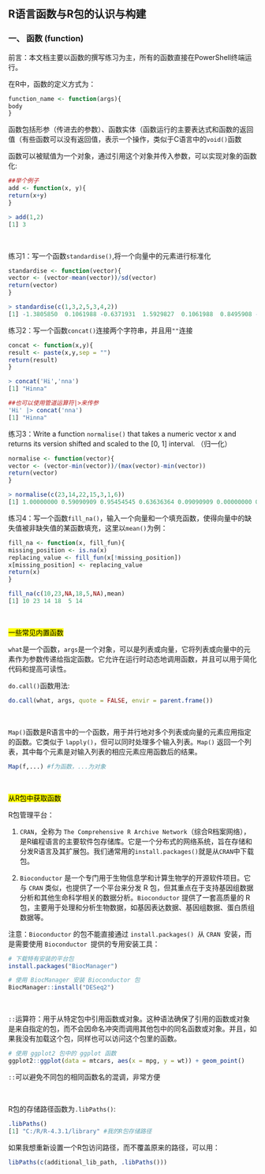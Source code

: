 ## R语言函数与R包的认识与构建

### 一、 函数 (function)
前言：本文档主要以函数的撰写练习为主，所有的函数直接在PowerShell终端运行。

在R中，函数的定义方式为：
```R
function_name <- function(args){
body
}
```
函数包括形参（传进去的参数）、函数实体（函数运行的主要表达式和函数的返回值（有些函数可以没有返回值，表示一个操作，类似于C语言中的`void()`函数

函数可以被赋值为一个对象，通过引用这个对象并传入参数，可以实现对象的函数化:
```R
##举个例子
add <- function(x, y){
return(x+y)
}

> add(1,2)  
[1] 3
```
<br>

练习1：写一个函数`standardise()`,将一个向量中的元素进行标准化
```R
standardise <- function(vector){
vector <- (vector-mean(vector))/sd(vector)
return(vector)
}

> standardise(c(1,3,2,5,3,4,2))
[1] -1.3805850  0.1061988 -0.6371931  1.5929827  0.1061988  0.8495908 -0.6371931
```

练习2：写一个函数`concat()`连接两个字符串，并且用`""`连接
```R
concat <- function(x,y){
result <- paste(x,y,sep = "")
return(result)
}

> concat('Hi','nna')
[1] "Hinna"

##也可以使用管道运算符|>来传参
'Hi' |> concat('nna')
[1] "Hinna"
```

练习3：Write a function `normalise()` that takes a numeric vector x and returns its version
shifted and scaled to the [0, 1] interval. （归一化）
```R
normalise <- function(vector){
vector <- (vector-min(vector))/(max(vector)-min(vector))
return(vector)
}

> normalise(c(23,14,22,15,3,1,6))
[1] 1.00000000 0.59090909 0.95454545 0.63636364 0.09090909 0.00000000 0.22727273
```

练习4：写一个函数`fill_na()`，输入一个向量和一个填充函数，使得向量中的缺失值被非缺失值的某函数填充，这里以`mean()`为例：
```R
fill_na <- function(x, fill_fun){
missing_position <- is.na(x)
replacing_value <- fill_fun(x[!missing_position])
x[missing_position] <- replacing_value
return(x)
}

fill_na(c(10,23,NA,18,5,NA),mean)
[1] 10 23 14 18  5 14
```
<br>

<mark> 一些常见内置函数


`what`是一个函数，`args`是一个对象，可以是列表或向量，它将列表或向量中的元素作为参数传递给指定函数。它允许在运行时动态地调用函数，并且可以用于简化代码和提高可读性。

`do.call()`函数用法:
```R
do.call(what, args, quote = FALSE, envir = parent.frame())
```
<br> 

`Map()`函数是R语言中的一个函数，用于并行地对多个列表或向量的元素应用指定的函数。它类似于 `lapply()`，但可以同时处理多个输入列表。`Map()` 返回一个列表，其中每个元素是对输入列表的相应元素应用函数后的结果。
```R
Map(f,...) #f为函数，...为对象
```

<br>

<mark> 从R包中获取函数

R包管理平台：
1. `CRAN`，全称为 `The Comprehensive R Archive Network`（综合R档案网络），是R编程语言的主要软件包存储库。它是一个分布式的网络系统，旨在存储和分发R语言及其扩展包。我们通常用的`install.packages()`就是从`CRAN`中下载包。
   
2. `Bioconductor` 是一个专门用于生物信息学和计算生物学的开源软件项目。它与 `CRAN` 类似，也提供了一个平台来分发 R 包，但其重点在于支持基因组数据分析和其他生命科学相关的数据分析。`Bioconductor` 提供了一套高质量的 R 包，主要用于处理和分析生物数据，如基因表达数据、基因组数据、蛋白质组数据等。
   
注意：`Bioconductor` 的包不能直接通过 `install.packages() `从 `CRAN `安装，而是需要使用 `Bioconductor `提供的专用安装工具：
```R
# 下载特有安装的平台包
install.packages("BiocManager")

# 使用 BiocManager 安装 Bioconductor 包
BiocManager::install("DESeq2")
```
<br>

`::`运算符：用于从特定包中引用函数或对象。这种语法确保了引用的函数或对象是来自指定的包，而不会因命名冲突而调用其他包中的同名函数或对象。并且，如果我没有加载这个包，同样也可以访问这个包里的函数。
```R
# 使用 ggplot2 包中的 ggplot 函数
ggplot2::ggplot(data = mtcars, aes(x = mpg, y = wt)) + geom_point()
```

`::`可以避免不同包的相同函数名的混调，非常方便

<br>


R包的存储路径函数为`.libPaths()`:
```R
.libPaths()
[1] "C:/R/R-4.3.1/library" #我的R包存储路径
```
如果我想重新设置一个R包访问路径，而不覆盖原来的路径，可以用：
```R
libPaths(c(additional_lib_path, .libPaths()))
```

